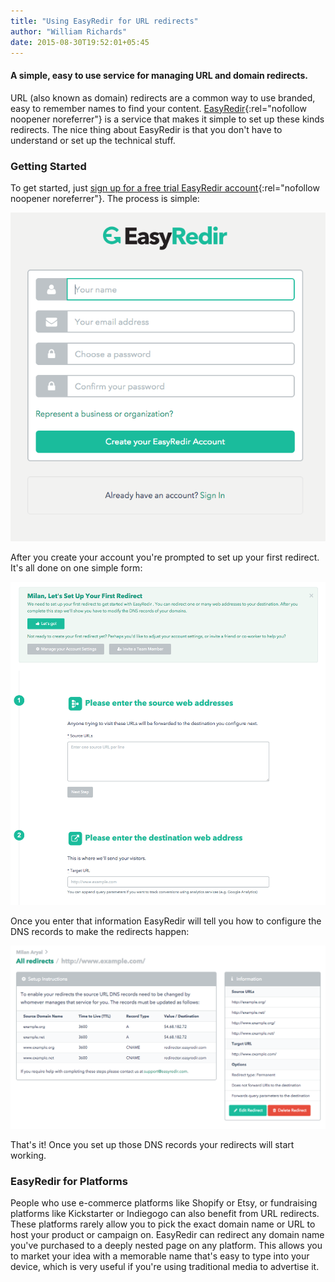 ```yaml
---
title: "Using EasyRedir for URL redirects"
author: "William Richards"
date: 2015-08-30T19:52:01+05:45
---
```


#### A simple, easy to use service for managing URL and domain redirects.

URL (also known as domain) redirects are a common way to use branded, easy to remember names to find your content. [EasyRedir](https://www.easyredir.com/){:rel="nofollow noopener noreferrer"} is a service that makes it simple to set up these kinds redirects. The nice thing about EasyRedir is that you don't have to understand or set up the technical stuff.

### Getting Started

To get started, just [sign up for a free trial EasyRedir account](https://dashboard.easyredir.com/profile/sign-up){:rel="nofollow noopener noreferrer"}. The process is simple:

![EasyRedir sign up form](/uploads/20150830-easyredir-sign-up-form-screen-shot-2015-08-29-at-9-15-49-am.png)

After you create your account you're prompted to set up your first redirect. It's all done on one simple form:

![EasyRedir set up form](/uploads/20150830-easyredir-set-up-form-screen-shot-2015-08-29-at-9-19-29-am.png)

Once you enter that information EasyRedir will tell you how to configure the DNS records to make the redirects happen:

![EasyRedir configuration](/uploads/20150830-easyredir-configuration-screen-shot-2015-08-29-at-9-22-07-am.png)

That's it! Once you set up those DNS records your redirects will start working.

### EasyRedir for Platforms

People who use e-commerce platforms like Shopify or Etsy, or fundraising platforms like Kickstarter or Indiegogo can also benefit from URL redirects. These platforms rarely allow you to pick the exact domain name or URL to host your product or campaign on. EasyRedir can redirect any domain name you've purchased to a deeply nested page on any platform. This allows you to market your idea with a memorable name that's easy to type into your device, which is very useful if you're using traditional media to advertise it.
